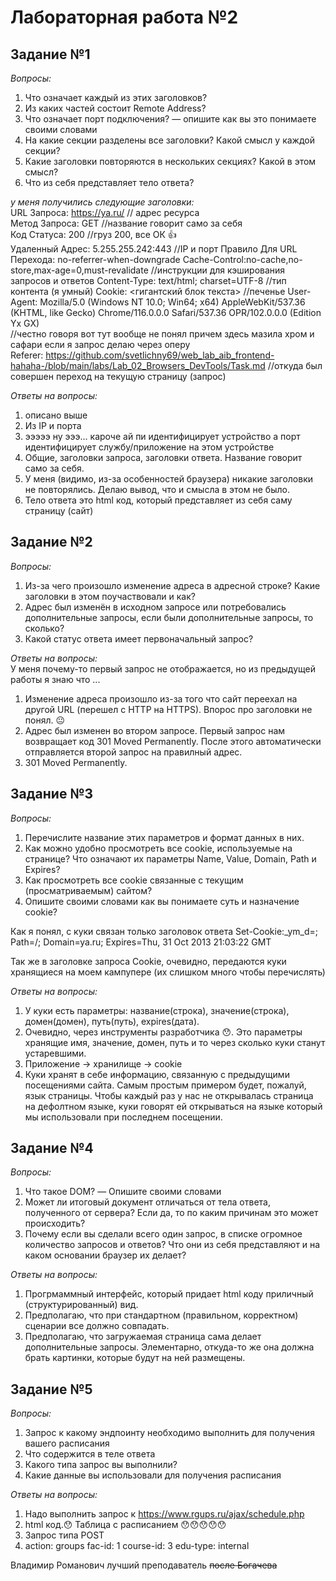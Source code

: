 # Лабораторная работа №2

## Задание №1  

_Вопросы:_

1. Что означает каждый из этих заголовков?  
2. Из каких частей состоит Remote Address?  
3. Что означает порт подключения? — опишите как вы это понимаете своими словами  
4. На какие секции разделены все заголовки? Какой смысл у каждой секции?  
5. Какие заголовки повторяются в нескольких секциях? Какой в этом смысл?  
6. Что из себя представляет тело ответа?  

_у меня получились следующие заголовки:_  
URL Запроса: https://ya.ru/    // адрес ресурса  
Метод Запроса: GET             //название говорит само за себя  
Код Статуса: 200               //груз 200, все ОК 👍  
Удаленный Адрес: 5.255.255.242:443  //IP и порт
Правило Для URL Перехода: no-referrer-when-downgrade 
Cache-Control:no-cache,no-store,max-age=0,must-revalidate //инструкции для кэширования запросов и ответов
Content-Type: text/html; charset=UTF-8  //тип контента (я умный)
Cookie: <гигантский блок текста>  //печенье 
User-Agent: Mozilla/5.0 (Windows NT 10.0; Win64; x64) AppleWebKit/537.36 (KHTML, like Gecko) Chrome/116.0.0.0 Safari/537.36 OPR/102.0.0.0 (Edition Yx GX)                   
//честно говоря вот тут вообще не понял причем здесь мазила хром и сафари если я запрос делаю через оперу  
Referer: https://github.com/svetlichny69/web_lab_aib_frontend-hahaha-/blob/main/labs/Lab_02_Browsers_DevTools/Task.md //откуда был совершен переход на текущую страницу (запрос)


_Ответы на вопросы:_
  
1. описано выше
2. Из IP и порта
3. эээээ ну эээ... кароче ай пи идентифицирует устройство а порт идентифицирует службу/приложение на этом устройстве
4. Общие, заголовки запроса, заголовки ответа. Название говорит само за себя.
5. У меня (видимо, из-за особенностей браузера) никакие заголовки не повторялись. Делаю вывод, что и смысла в этом не было.
6. Тело ответа это html код, который представляет из себя саму страницу (сайт)

## Задание №2  

_Вопросы:_

1. Из-за чего произошло изменение адреса в адресной строке? Какие заголовки в этом поучаствовали и как?  
2. Адрес был изменён в исходном запросе или потребовались дополнительные запросы, если были дополнительные запросы, то сколько?  
3. Какой статус ответа имеет первоначальный запрос?  

_Ответы на вопросы:_  
У меня почему-то первый запрос не отображается, но из предыдущей работы я знаю что ... 
1. Изменение адреса произошло из-за того что сайт переехал на другой URL (перешел с HTTP на HTTPS). Впорос про заголовки не понял. 😐  
2. Адрес был изменен во втором запросе. Первый запрос нам возвращает код 301 Moved Permanently. После этого автоматически отправляется второй запрос на правилный адрес.  
3. 301 Moved Permanently.

## Задание №3  

_Вопросы:_  
1. Перечислите название этих параметров и формат данных в них.
2. Как можно удобно просмотреть все cookie, используемые на странице? Что означают их параметры Name, Value, Domain, Path и Expires?
3. Как просмотреть все cookie связанные с текущим (просматриваемым) сайтом?
4. Опишите своими словами как вы понимаете суть и назначение cookie?

Как я понял, с куки связан только заголовок ответа
Set-Cookie:_ym_d=; Path=/; Domain=ya.ru; Expires=Thu, 31 Oct 2013 21:03:22 GMT

Так же в заголовке запроса Cookie, очевидно, передаются куки хранящиеся на моем кампупере (их слишком много чтобы перечислять)

_Ответы на вопросы:_    
1.  У куки есть параметры: название(строка), значение(строка), домен(домен), путь(путь), expires(дата).  
2.  Очевидно, через инструменты разработчика 😯. Это параметры хранящие имя, значение, домен, путь и то через сколько куки станут устаревшими.  
3.  Приложение -> хранилище -> cookie 
4.  Куки хранят в себе информацию, связанную с предыдущими посещениями сайта. Самым простым примером будет, пожалуй, язык страницы. Чтобы каждый раз у нас не открывалась страница на дефолтном языке, куки говорят ей открываться на языке который мы использовали при последнем посещении. 

## Задание №4  

_Вопросы:_  
1. Что такое DOM? — Опишите своими словами
2. Может ли итоговый документ отличаться от тела ответа, полученного от сервера? Если да, то по каким причинам это может происходить?
3. Почему если вы сделали всего один запрос, в списке огромное количество запросов и ответов? Что они из себя представляют и на каком основании браузер их делает?

_Ответы на вопросы:_    
1.   Прогрмаммный интерфейс, который придает html коду приличный (структурированный) вид.
2.  Предполагаю, что при стандартном (правильном, корректном) сценарии все должно совпадать. 
3.  Предполагаю, что загружаемая страница сама делает дополнительные запросы. Элементарно, откуда-то же она должна брать картинки, которые будут на ней размещены.

## Задание №5

_Вопросы:_   
1. Запрос к какому эндпоинту необходимо выполнить для получения вашего расписания  
2. Что содержится в теле ответа  
3. Какого типа запрос вы выполнили?  
4. Какие данные вы использовали для получения расписания  

_Ответы на вопросы:_  

1.  Надо выполнить запрос к https://www.rgups.ru/ajax/schedule.php
2.  html код.😯 Таблица с расписанием 😯😯😯😯😯
3.  Запрос типа POST
4. action: groups
fac-id: 1
course-id: 3
edu-type: internal

Владимир Романович лучший преподаватель ~~после Богачева~~